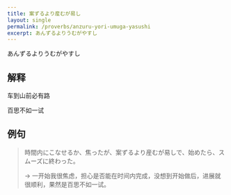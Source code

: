```yaml
---
title: 案ずるより産むが易し
layout: single
permalink: /proverbs/anzuru-yori-umuga-yasushi
excerpt: あんずるよりうむがやすし
---
```


あんずるよりうむがやすし

## 解释

车到山前必有路

百思不如一试

## 例句

> 時間内にこなせるか、焦ったが、案ずるより産むが易しで、始めたら、スムーズに終わった。
>
> → 一开始我很焦虑，担心是否能在时间内完成，没想到开始做后，进展就很顺利，果然是百思不如一试。


